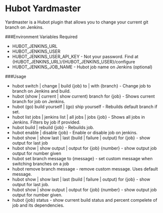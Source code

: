 Hubot Yardmaster
=============
Yardmaster is a Hubot plugin that allows you to change your current git branch on Jenkins.

###Environment Variables Required
* HUBOT_JENKINS_URL
* HUBOT_JENKINS_USER
* HUBOT_JENKINS_USER_API_KEY - Not your password. Find at {HUBOT_JENKINS_URL}/{HUBOT_JENKINS_USER}/configure
* HUBOT_JENKINS_JOB_NAME - Hubot job name on Jenkins (optional)

###Usage
* hubot switch | change | build {job} to | with {branch} - Change job to branch on Jenkins and build.
* hubot (show | current | show current) branch for {job} - Shows current branch for job on Jenkins.
* hubot (go) build yourself | (go) ship yourself - Rebuilds default branch if set.
* hubot list jobs | jenkins list | all jobs | jobs {job} - Shows all jobs in Jenkins. Filters by job if provided.
* hubot build | rebuild {job} - Rebuilds job.
* hubot enable | disable {job} - Enable or disable job on jenkins.
* hubot show | show last | last (build | failure | output) for {job} - show output for last job
* hubot show | show output | output for {job} {number} - show output job output for number given
* hubot set branch message to {message} - set custom message when switching branches on a job
* hubot remove branch message - remove custom message. Uses default message.
* hubot show | show last | last (build | failure | output) for {job} - show output for last job.
* hubot show | show output | output for {job} {number} - show output job output for number given.
* hubot {job} status - show current build status and percent compelete of job and its dependencies.
